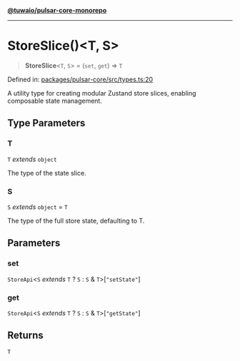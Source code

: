 [**@tuwaio/pulsar-core-monorepo**](../../../README.md)

***

# StoreSlice()\<T, S\>

> **StoreSlice**\<`T`, `S`\> = (`set`, `get`) => `T`

Defined in: [packages/pulsar-core/src/types.ts:20](https://github.com/TuwaIO/pulsar-core/blob/7fb56ca30ef24d2c4e269e064078286600c47032/packages/pulsar-core/src/types.ts#L20)

A utility type for creating modular Zustand store slices, enabling composable state management.

## Type Parameters

### T

`T` *extends* `object`

The type of the state slice.

### S

`S` *extends* `object` = `T`

The type of the full store state, defaulting to T.

## Parameters

### set

`StoreApi`\<`S` *extends* `T` ? `S` : `S` & `T`\>\[`"setState"`\]

### get

`StoreApi`\<`S` *extends* `T` ? `S` : `S` & `T`\>\[`"getState"`\]

## Returns

`T`
